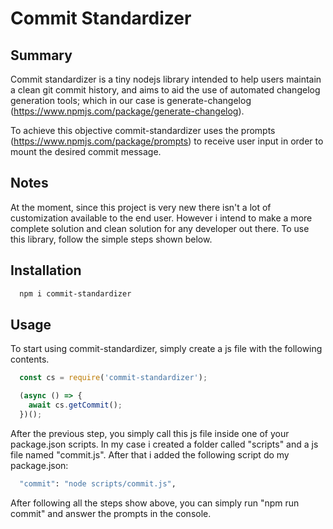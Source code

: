 # Commit Standardizer

## Summary

Commit standardizer is a tiny nodejs library intended to help users maintain a clean git commit history, and aims to aid the use of automated changelog generation tools; which in our case is generate-changelog (https://www.npmjs.com/package/generate-changelog).

To achieve this objective commit-standardizer uses the prompts (https://www.npmjs.com/package/prompts) to receive user input in order to mount the desired commit message.

## Notes

At the moment, since this project is very new there isn't a lot of customization available to the end user. However i intend to make a more complete solution and clean solution for any developer out there. To use this library, follow the simple steps shown below.

## Installation

``` bash
  npm i commit-standardizer
```

## Usage

To start using commit-standardizer, simply create a js file with the following contents.

```javascript
  const cs = require('commit-standardizer');

  (async () => {
    await cs.getCommit();
  })();
```
After the previous step, you simply call this js file inside one of your package.json scripts. In my case i created a folder called "scripts" and a js file named "commit.js". After that i added the following script do my package.json:

```bash
  "commit": "node scripts/commit.js",
```

After following all the steps show above, you can simply run "npm run commit" and answer the prompts in the console.
